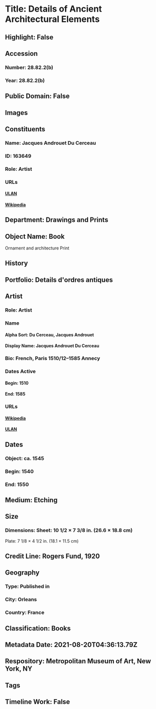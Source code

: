 # Title: Details of Ancient Architectural Elements
## Highlight: False
## Accession
### Number: 28.82.2(b)
### Year: 28.82.2(b)
## Public Domain: False
## Images
## Constituents
### Name: Jacques Androuet Du Cerceau
### ID: 163649
### Role: Artist
### URLs
#### [ULAN](http://vocab.getty.edu/page/ulan/500008202)
#### [Wikipedia](https://www.wikidata.org/wiki/Q781934)
## Department: Drawings and Prints
## Object Name: Book
Ornament and architecture
Print
## History
## Portfolio: Details d'ordres antiques
## Artist
### Role: Artist
### Name
#### Alpha Sort: Du Cerceau, Jacques Androuet
#### Display Name: Jacques Androuet Du Cerceau
### Bio: French, Paris 1510/12–1585 Annecy
### Dates Active
#### Begin: 1510
#### End: 1585
### URLs
#### [Wikipedia](https://www.wikidata.org/wiki/Q781934)
#### [ULAN](http://vocab.getty.edu/page/ulan/500008202)
## Dates
### Object: ca. 1545
### Begin: 1540
### End: 1550
## Medium: Etching
## Size
### Dimensions: Sheet: 10 1/2 × 7 3/8 in. (26.6 × 18.8 cm)
Plate: 7 1/8 × 4 1/2 in. (18.1 × 11.5 cm)
## Credit Line: Rogers Fund, 1920
## Geography
### Type: Published in
### City: Orleans
### Country: France
## Classification: Books
## Metadata Date: 2021-08-20T04:36:13.79Z
## Respository: Metropolitan Museum of Art, New York, NY
## Tags
## Timeline Work: False